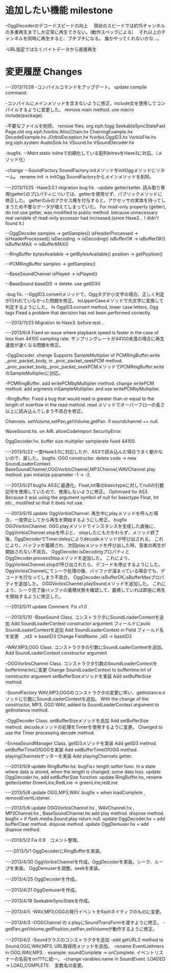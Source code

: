 # 追加したい機能 milestone

-OggDecoderのデコードスピードの向上
　現状のスピードでは約15チャンネルの多重再生までしか正常に再生できない。(動作スペックによる)
　それ以上のチャンネルを同時に再生すると、ブチブチになる。
  誰かやってくれないかな…。

-URL指定ではなくバイトデータから直接再生


# 変更履歴 Changes

---2013/11/29
-コンパイルコマンドをアップデート。
update compile command.

-コンパイルにメインメソッドを含まないように修正。include文を使用してコンパイルするように変更した。
remove main method. use macro include(package).

-不要なファイルを削除。
remove files.
 org.xiph.fogg
  SeekableSyncStateFast
  Page.old
 org.xiph.fvorbis
  AllocChain.hx
  ChainingExample.hx
  DecodeExample.hx
  JOrbisException.hx
  fvorbis.OggID3.hx
  VorbisFile.hx
 org.xiph.system
  AudioSink.hx
  VSound.hx
  VSoundDecoder.hx

-bugfix.
--Mdct
 static inlineで初期化している配列bitrevをHaxe3に対応。（メソッド化）

-change
--SoundFactory
 SoundFactory.initメソッドをinitOggメソッドにリネーム。
 rename init -> initOgg
 SoundFactoryからメインメソッドを削除。

---2013/11/25
-Haxe3.0.1 migration bug fix.
-update getter/setter.
読み取り専用(getter)のプロパティについては、getterを使用せず、パブリックメソッドに修正した。
getterのみのアクセス権を付与すると、アクセッサの実体を持ってしまうため不要なデータが増えてしまっていた。
For read-only property (getter), do not use getter, was modified to public method.
because unnecessary real variable of read-only accessor had increased.(since Haxe2... I didn't found it.)

--OggDecoder
 samples -> getSamples()
 isHeaderProcessed -> isHeaderProcessed()
 isDecoding -> isDecoding()
 isBufferOK -> isBufferOK()
 isBufferMAX -> isBufferMAX()

--RingBuffer
 bytesAvailable -> getBytesAvailable()
 position -> getPosition()

--PCMRingBuffer
 samples -> getSamples()

--BaseSoundChannel
 isPlayed -> isPlayed()

--BaseSound
 baseID3 -> delete. use getID3()

-bug fix.
--OggID3.convertメソッドで、Oggタグが小文字の場合、正しく判定が行われていなかった問題を修正。
toUpperCaseメソッドで大文字に変換して判定するようにした。
In OggID3.convert method, lower case letters, Ogg tags Fixed a problem that decision has not been performed correctly.

---2013/11/23
Migration to Haxe3.
before test...

---2013/6/4
Fixed an issue where playback speed is faster in the case of less than 44100 sampling rate.
サンプリングレートが44100未満の場合に再生速度が速くなる問題を修正。

-OggDecoder.
change Supports SampleMultiplier of PCMRingBuffer.write _proc_packet_body, in _proc_packet_seekPCM method.
_proc_packet_body,_proc_packet_seekPCMメソッドでPCMRingBuffer.writeのSampleMultiplierに対応。

-PCMRingBuffer.
add writePCMbyMultiplier method.
change writePCM method. add argments inSampleMultiplier. and use writePCMbyMultiplier.

-RingBuffer.
Fixed a bug that would read in greater than or equal to the length of overflow in the read method.
read メソッドでオーバーフローの長さ以上に読み込んでしまう不具合を修正。

Channels. setVolume,setPan,getVolume,getPan. if soundchannel == null.

WaveSound.hx. on AIR. allowCodeImport SecurityError.

OggDecoder.hx. buffer size multiplier samplerate fixed 44100.

---2013/5/22
一度Haxe3.0に対応したが、AS3で読み込んだ場合うまく動かないので、戻した。
bugfix. 
OGG constructor. delete code -> new SoundLoaderContext.
BaseSoundChannel,OGGVorbisChannel,MP3Channel,WAVChannel play method. pan initialize parameter -1 -> -2.

---2013/5/21
bugfix AS3に最適化。Float,Int等のbasictypeに対してnullの引数記号を使用していたので、使用しないように修正。
Optimized for AS3. Because it was using the argument symbol of null for basictype Float, Int etc., modified so that it does not use.

---2013/5/15
update OggVorbisChannel. 再生中にplayメソッドを呼んだ場合、一度停止してから再生を開始するようにし修正。
bugfix OGGVorbisChannel.
 OGG.playメソッドでインスタンスを生成した直後に、OggVorbisChannel.stopを呼ぶと、
 stopしたにもかかわらず、メソッド終了後、OggDecoderでTimer.deleyによりdecodeメソッドが呼び出される。
 これにより、バッファが蓄積され、次回playメソッドを呼び出した時、音楽の再生が開始されない不具合。
 OggDecoder.isDecodingプロパティとOggDecoder.processStopメソッドを追加した。
 これにより、OggVorbisChannel.stopが呼び出されたら、デコードを停止するようにした。
 OggVorbisChannelにてシーク処理の後、バッファが溜まっている場合でも、デコードを行なってしまう不具合。
 OggDecoder.isBufferOK,isBufferMaxプロパティを追加した。
 OGGVorbisChannel.playSoundメソッドを追加した。
 これにより、シーク完了後バッファの蓄積状態を確認して、蓄積していれば即座に再生を開始するように修正した。

---2013/5/11
update Comment. Fix v1.0

---2013/5/10
-BaseSound Class.
コンストラクタにSoundLoaderContextを追加
Add SoundLoaderContext constructor argument
フィールドにpulic SoundLoaderContextを追加
Add SoundLoaderContext in Field 
フィールド名を変更　_id3 -> baseID3
Change FieldName _id3 -> baseID3

-WAV,MP3,OGG Class.
コンストラクタの引数にSoundLoaderContextを追加。
Add SoundLoaderContext constructor argument

-OGGVorbisChannel Class.
コンストラクタ引数のSoundLoaderContextをbuffertime:Intに変更
Change SoundLoaderContext to buffertime:Int of constructor argument
setBufferSizeメソッドを実装
Add setBufferSize method.

-SoundFactory
WAV,MP3,OGGのコンストラクタの変更に伴い、getInstanceメソッドに引数にSoundLoaderContextを追加。
With the change of the constructor, MP3, OGG WAV, added to SoundLoaderContext argument to getInstance method.

-OggDecoder Class.
setBufferSizeメソッドを追加
Add setBufferSize method.
decodeメソッドの処理をTimerを使用するように変更。
Changed to use the Timer processing decode method.

-EnneaSoundManager Class.
getID3メソッドを実装
Add getID3 method.
setBufferTimeOfOGGを実装
Add setBufferTimeOfOGG method.
playingChannelsゲッターを実装
Add playingChannels getter.

---2013/5/9
update RingBuffer.hx. bugFix= length setter func. In a state where data is stored, when the length is changed, some data loss.
update OggDecoder.hx, add setBufferSize function.
update RingBuffer.hx, rename getter/setter GreenLine,RedLine -> greenLine,redLine.

---2013/5/8
update OGG,MP3,WAV. bugfix = when loadComplete , removeEventListener.

---2013/5/6
update OGGVorbisChannel.hx , WAVChannel.hx , MP3Channel.hx , BaseSoundChannel.hx
 add play method. dispose method.
 bugfix = if flash.media.Sound.play return null.
update OggDecoder.hx = add bufferClear method. dispose method.
update OggDemuxer.hx = add dispose method.

---2013/5/2
Fix 0.9　コメント整理。

----2013/5/1
OggDecoderにRingBufferを実装。

---2013/4/30
OggVorbisChannelを作成。OggDecoderを実装。シーク、ループを実装。
OggDemuxerを調整。seekを実装。

---2013/4/25
OggDecoderを作成。

---2013/4/21
OggDemuxerを作成。

---2013/4/18
SeekableSyncStateを作成。

---2013/4/5
-WAV,MP3,OGGの発行イベントをflashネイティブのものに変更。

---2013/4/3
-OGGChannel の s.playにSoundTransFormを渡すように修正。
-getPan,getVolume,getPosition,setPan,setVolumeが動作するように修正。

---2013/4/2
-Soundクラスのコンストラクタを追加
-add getURL() method to Sound,OGG,WAV,MP3. URL取得用メソッドを追加。
-rename EventListhners in OGG,WAV,MP3.　example: soundComplete -> onComplete. イベントリスナーの名前をon???に統一。
-change varables name in SoundEvent. LOADED -> LOAD_COMPLETE.　変数名の変更。

